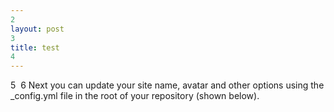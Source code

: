 ```yaml
---
2
layout: post
3
title: test
4
---
```

5
​
6
Next you can update your site name, avatar and other options using the _config.yml file in the root of your repository (shown below).
